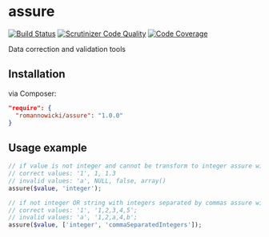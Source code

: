 # assure

[![Build Status](https://scrutinizer-ci.com/g/romannowicki/assure/badges/build.png?b=master)](https://scrutinizer-ci.com/g/romannowicki/assure/build-status/master)
[![Scrutinizer Code Quality](https://scrutinizer-ci.com/g/romannowicki/assure/badges/quality-score.png?b=master)](https://scrutinizer-ci.com/g/romannowicki/assure/?branch=master)
[![Code Coverage](https://scrutinizer-ci.com/g/romannowicki/assure/badges/coverage.png?b=master)](https://scrutinizer-ci.com/g/romannowicki/assure/?branch=master)

Data correction and validation tools

## Installation

via Composer:

```json
"require": {
  "romannowicki/assure": "1.0.0"
}
```

## Usage example

```php 
// if value is not integer and cannot be transform to integer assure with throw exception
// correct values: '1', 1, 1.3
// invalid values: 'a', NULL, false, array()
assure($value, 'integer');

// if not integer OR string with integers separated by commas assure will throw exception
// correct values: '1', '1,2,3,4,5';
// invalid values: 'a', '1,2,a,4,b';
assure($value, ['integer', 'commaSeparatedIntegers']); 
```
